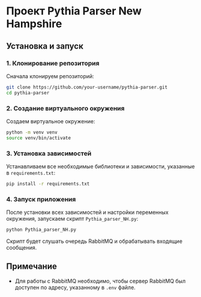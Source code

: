 # Проект Pythia Parser New Hampshire

## Установка и запуск

### 1. Клонирование репозитория

Сначала клонируем репозиторий:

```bash
git clone https://github.com/your-username/pythia-parser.git
cd pythia-parser
```

### 2. Создание виртуального окружения

Создаем виртуальное окружение:

```bash
python -m venv venv
source venv/bin/activate
```

### 3. Установка зависимостей

Устанавливаем все необходимые библиотеки и зависимости, указанные в `requirements.txt`:

```bash
pip install -r requirements.txt
```

### 4. Запуск приложения

После установки всех зависимостей и настройки переменных окружения, запускаем скрипт `Pythia_parser_NH.py`:

```bash
python Pythia_parser_NH.py
```

Скрипт будет слушать очередь RabbitMQ и обрабатывать входящие сообщения.

## Примечание

- Для работы с RabbitMQ необходимо, чтобы сервер RabbitMQ был доступен по адресу, указанному в `.env` файле.

